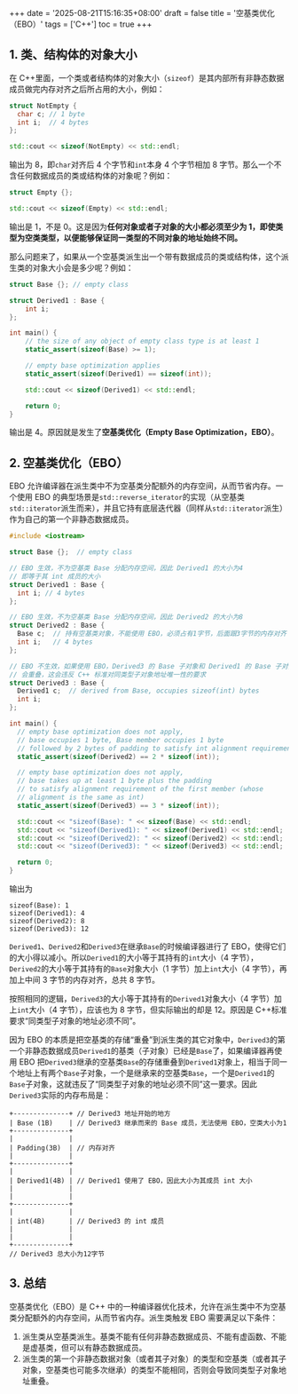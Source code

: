 +++
date = '2025-08-21T15:16:35+08:00'
draft = false
title = '空基类优化（EBO）'
tags = ['C++']
toc = true
+++

## 1. 类、结构体的对象大小

在 C++里面，一个类或者结构体的对象大小（`sizeof`）是其内部所有非静态数据成员做完内存对齐之后所占用的大小，例如：

```cpp
struct NotEmpty {
  char c; // 1 byte
  int i;  // 4 bytes
};

std::cout << sizeof(NotEmpty) << std::endl;
```

输出为 8，即`char`对齐后 4 个字节和`int`本身 4 个字节相加 8 字节。那么一个不含任何数据成员的类或结构体的对象呢？例如：

```cpp
struct Empty {};

std::cout << sizeof(Empty) << std::endl;
```

输出是 1，不是 0。这是因为**任何对象或者子对象的大小都必须至少为 1，即使类型为空类类型，以便能够保证同一类型的不同对象的地址始终不同。**

那么问题来了，如果从一个空基类派生出一个带有数据成员的类或结构体，这个派生类的对象大小会是多少呢？例如：

```cpp
struct Base {}; // empty class

struct Derived1 : Base {
    int i;
};

int main() {
    // the size of any object of empty class type is at least 1
    static_assert(sizeof(Base) >= 1);

    // empty base optimization applies
    static_assert(sizeof(Derived1) == sizeof(int));

    std::cout << sizeof(Derived1) << std::endl;

    return 0;
}
```

输出是 4。原因就是发生了**空基类优化（Empty Base Optimization，EBO）**。

## 2. 空基类优化（EBO）

EBO 允许编译器在派生类中不为空基类分配额外的内存空间，从而节省内存。一个使用 EBO 的典型场景是`std::reverse_iterator`的实现（从空基类`std::iterator`派生而来），并且它持有底层迭代器（同样从`std::iterator`派生）作为自己的第一个非静态数据成员。

```cpp
#include <iostream>

struct Base {};  // empty class

// EBO 生效，不为空基类 Base 分配内存空间，因此 Derived1 的大小为4
// 即等于其 int 成员的大小
struct Derived1 : Base {
  int i; // 4 bytes
};

// EBO 生效，不为空基类 Base 分配内存空间，因此 Derived2 的大小为8
struct Derived2 : Base {
  Base c;  // 持有空基类对象，不能使用 EBO，必须占有1字节，后面跟3字节的内存对齐
  int i;   // 4 bytes
};

// EBO 不生效，如果使用 EBO，Derived3 的 Base 子对象和 Derived1 的 Base 子对象
// 会重叠，这会违反 C++ 标准对同类型子对象地址唯一性的要求
struct Derived3 : Base {
  Derived1 c;  // derived from Base, occupies sizeof(int) bytes
  int i;
};

int main() {
  // empty base optimization does not apply,
  // base occupies 1 byte, Base member occupies 1 byte
  // followed by 2 bytes of padding to satisfy int alignment requirements
  static_assert(sizeof(Derived2) == 2 * sizeof(int));

  // empty base optimization does not apply,
  // base takes up at least 1 byte plus the padding
  // to satisfy alignment requirement of the first member (whose
  // alignment is the same as int)
  static_assert(sizeof(Derived3) == 3 * sizeof(int));

  std::cout << "sizeof(Base): " << sizeof(Base) << std::endl;
  std::cout << "sizeof(Derived1): " << sizeof(Derived1) << std::endl;
  std::cout << "sizeof(Derived2): " << sizeof(Derived2) << std::endl;
  std::cout << "sizeof(Derived3): " << sizeof(Derived3) << std::endl;

  return 0;
}
```

输出为

```text
sizeof(Base): 1
sizeof(Derived1): 4
sizeof(Derived2): 8
sizeof(Derived3): 12
```

`Derived1`、`Derived2`和`Derived3`在继承`Base`的时候编译器进行了 EBO，使得它们的大小得以减小。所以`Derived1`的大小等于其持有的`int`大小（4 字节），`Derived2`的大小等于其持有的`Base`对象大小（1 字节）加上`int`大小（4 字节），再加上中间 3 字节的内存对齐，总共 8 字节。

按照相同的逻辑，`Derived3`的大小等于其持有的`Derived1`对象大小（4 字节）加上`int`大小（4 字节），应该也为 8 字节，但实际输出的却是 12。原因是 C++标准要求“同类型子对象的地址必须不同”。

因为 EBO 的本质是把空基类的存储“重叠”到派生类的其它对象中，`Derived3`的第一个非静态数据成员`Derived1`的基类（子对象）已经是`Base`了，如果编译器再使用 EBO 把`Derived3`继承的空基类`Base`的存储重叠到`Derived1`对象上，相当于同一个地址上有两个`Base`子对象，一个是继承来的空基类`Base`，一个是`Derived1`的`Base`子对象，这就违反了“同类型子对象的地址必须不同”这一要求。因此`Derived3`实际的内存布局是：

```text
+--------------+ // Derived3 地址开始的地方
| Base (1B)    | // Derived3 继承而来的 Base 成员，无法使用 EBO，空类大小为1
+--------------+
|              |
| Padding(3B)  | // 内存对齐
|              |
+--------------+
|              |
| Derived1(4B) | // Derived1 使用了 EBO，因此大小为其成员 int 大小
|              |
|              |
+--------------+
|              |
| int(4B)      | // Derived3 的 int 成员
|              |
|              |
+--------------+
// Derived3 总大小为12字节
```

## 3. 总结

空基类优化（EBO）是 C++ 中的一种编译器优化技术，允许在派生类中不为空基类分配额外的内存空间，从而节省内存。派生类触发 EBO 需要满足以下条件：

1. 派生类从空基类派生。基类不能有任何非静态数据成员、不能有虚函数、不能是虚基类，但可以有静态数据成员。
2. 派生类的第一个非静态数据对象（或者其子对象）的类型和空基类（或者其子对象，空基类也可能多次继承）的类型不能相同，否则会导致同类型子对象地址重叠。
